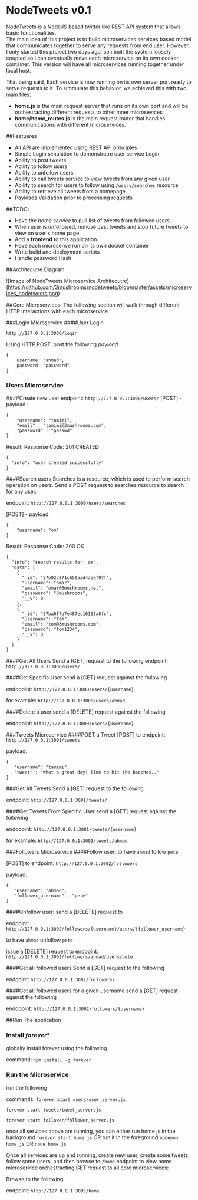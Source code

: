 # NodeTweets v0.1 
NodeTweets is a NodeJS based twitter like REST API system that allows basic functionalities.  
The main idea of this project is to build microservices services based model that communicates together to serve any requests from end user.  However, I only started this project two days ago, so i built the system loosely coupled so I can eventually move each microservice on its own docker container.  This version will have all microservices running together under local host.  

That being said, Each service is now running on its own server port ready to serve requests to it.  To simmulate this behavior, we achieved this with two main files:
* **home.js** is the main request server that runs on its own port and will be orchestracting different requests to other inner microsevices. 
* **home/home_routes.js** is the main request router that handles communications with different microservices.


##Featueres
* All API are implemented using REST API principles
* Simple Login simulation to demonstratre user service Login
* Ability to post tweets
* Ability to follow users
* Ability to unfollow users
* Ability to call tweets service to view tweets from any given user 
* Ability to search for users to follow using ```/users/searches``` resource
* Ability to retrieve all tweets from a homepage.
* Payloads Validation prior to processing requests

##TODO:
* Have the *home service* to pull list of tweets from followed users. 
* When user is unfollowed, remove past tweets and stop future tweets to view on user's home page.  
* Add a **frontend** to this application.
* Have each microserive run on its own docket container
* Write build and deployment scripts
* Handle password Hash

##Architecutre Diagram:

![Image of NodeTweets Microservice Architecutre]
(https://github.com/3mushrooms/nodetweets/blob/master/assets/microservices_nodetweets.png)

##Core Microservices:
The following section will walk through different HTTP interactions with each microservice

###Login Microservice
####User Login
```
http://127.0.0.1:3000/login
```
Using HTTP.POST, post the following *payload*
```
{
    username: "ahmad",
    password: "password"
}
``` 
### Users Microservice

####Create new user
endpoint: ```http://127.0.0.1:3000/users/```
[POST] - payload :
```
{
    "username": "tamimi",
    "email" : "tamimi@3mushrooms.com",
    "password" : "passwd"
}
```
Result: Response Code: 201 CREATED
```
{
  "info": "user created successfully"
}
```

####Search users
Searches is a resource, which is used to perform search operation on users. Send a POST request to searches resource to search for any user.

endpoint: ```http://127.0.0.1:3000/users/searches```

[POST] - payload:
```
{
    "username": "om"
}
```
Result: Response Code: 200 OK
```
{
  "info": "search results for: om",
  "data": [
    {
      "_id": "57b92c871c659aad4aeef97f",
      "username": "omar",
      "email": "omar@3mushrooms.net",
      "password": "3mushrooms",
      "__v": 0
    },
    {
      "_id": "57ba0f7a7e487ec16163a8fc",
      "username": "Tom",
      "email": "tom@3mushrooms.com",
      "password": "tom1234",
      "__v": 0
    }
  ]
}
```
####Get All Users
Send a [GET] request to the following 
endpoint: ``` http://127.0.0.1:3000/users/ ```

####Get Specific User
send a [GET] request against the following 

endopoint: ```http://127.0.0.1:3000/users/{username} ```

for example: ``` http://127.0.0.1:3000/users/ahmad ```

####Delete a user
send a [DELETE] request against the following 

endopoint: ``` http://127.0.0.1:3000/users/{username} ```

###Tweets Microservice
####POST a Tweet 
[POST] to endpoint: ```http://127.0.0.1:3001/tweets```
 
 payload:
 ```
 {
    "username": "tamimi",
    "tweet" : "What a great day! Time to hit the beaches.."
}
```

###Get All Tweets
Send a [GET] request to the following 

endpoint: ``` http://127.0.0.1:3001/tweets/ ```

####Get Tweets From Specific User
send a [GET] request against the following 

endopoint: ``` http://127.0.0.1:3001/tweets/{username} ```

for example: ``` http://127.0.0.1:3001/tweets/ahmad ```

###Followers Microservice
####Follow user:
to have ``` ahmad ``` follow ``` pete ```

[POST] to endpoint: ``` http://127.0.0.1:3002/followers ```

payload:
 ```
 {
    "username": "ahmad",
    "follower_username" : "pete"
}
```

####Unfollow user:
send a [DELETE] request to 

endpoint: ``` http://127.0.0.1:3002/followers/{username}/users/{follower_username} ```

to have ``` ahmad ``` unfollow ``` pete ```

issue a [DELETE] request to
endpoint: ``` http://127.0.0.1:3002/followers/ahmad/users/pete ```

####Get all followed users
Send a [GET] request to the following 

endpoint: ``` http://127.0.0.1:3002/followers/ ```

####Get all followed users for a given username
send a [GET] request against the following 

endopoint: ``` http://127.0.0.1:3002/followers/{username} ```

##Run The application
### Install *forever**
globally install forever using the following 

command: ``` npm install -g forever ```

### Run the Microservice
run the following 

commands:
```forever start users/user_server.js```

```forever start tweets/tweet_server.js```

```forever start follower/follower_server.js```

once all services above are running, you can either run home.js in the background
```forever start home.js```
OR run it in the foreground
```nodemon home.js``` 
OR
```node home.js```

Once all services are up and running, create new user, create some tweets, follow some users, and then browse to ``` /home ``` endpoint to view home microservice orchestracting GET request to all core microservices:

Browse to the following 

endpoint: ``` http://127.0.0.1:3005/home ```






